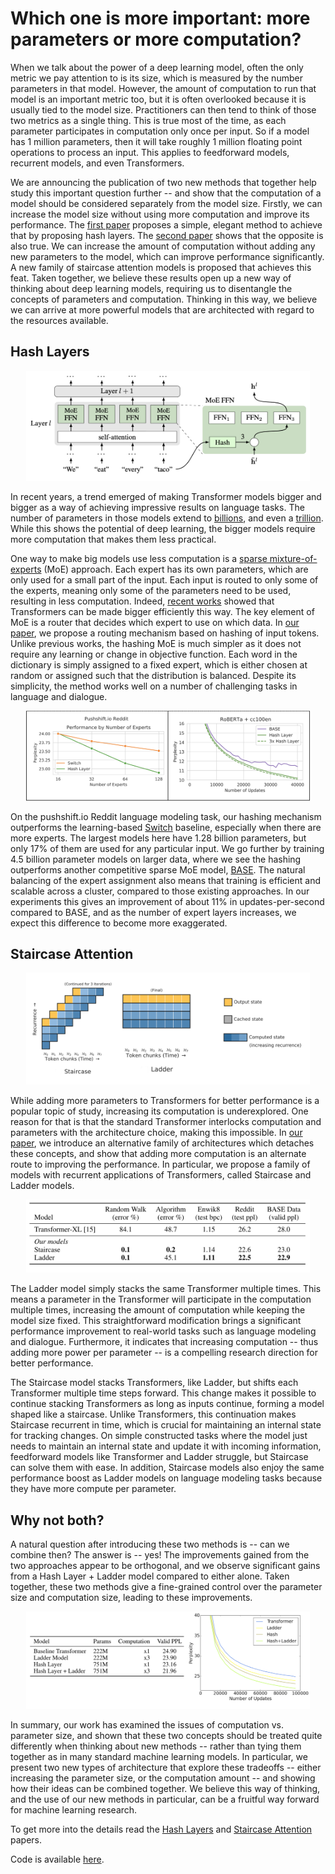 # Which one is more important: more parameters or more computation?

When we talk about the power of a deep learning model, often the only metric we pay attention to is its size, which is measured by the number parameters in that model. However, the amount of computation to run that model is an important metric too, but it is often overlooked because it is usually tied to the model size. Practitioners can then tend to think of those two metrics as a single thing. This is true most of the time, as each parameter participates in computation only once per input. So if a model has 1 million parameters, then it will take roughly 1 million floating point operations to process an input. This applies to feedforward models, recurrent models, and even Transformers.

We are announcing the publication of two new methods that together help study this important question further -- and show that the computation of a model should be considered separately from the model size. Firstly, we can increase the model size without using more computation and improve its performance. The [first paper](https://arxiv.org/abs/2106.04426) proposes a simple, elegant method to achieve that by proposing hash layers. The [second paper](https://arxiv.org/abs/2106.04279) shows that the opposite is also true. We can increase the amount of computation without adding any new parameters to the model, which can improve performance significantly. A new family of staircase attention models is proposed that achieves this feat. Taken together, we believe these results open up a new way of thinking about deep learning models, requiring us to disentangle the concepts of parameters and computation. Thinking in this way, we believe we can arrive at more powerful models that are architected with regard to the resources available. 

## Hash Layers

<p align="center"><img width="90%" src="figs/hash.png" /></p>


In recent years, a trend emerged of making Transformer models bigger and bigger as a way of achieving impressive results on language tasks. The number of parameters in those models extend to [billions](https://arxiv.org/abs/2005.14165), and even a [trillion](https://arxiv.org/abs/2105.15082). While this shows the potential of deep learning, the bigger models require more computation that makes them less practical. 

One way to make big models use less computation is a [sparse mixture-of-experts](https://arxiv.org/abs/1701.06538) (MoE) approach. Each expert has its own parameters, which are only used for a small part of the input. Each input is routed to only some of the experts, meaning only some of the parameters need to be used, resulting in less computation. Indeed, [recent works](https://arxiv.org/abs/2006.16668) showed that Transformers can be made bigger efficiently this way. The key element of MoE is a router that decides which expert to use on which data. 
In [our paper](https://arxiv.org/abs/2106.04426), we propose a routing mechanism based on hashing of input tokens. Unlike previous works, the hashing MoE is much simpler as it does not require any learning or change in objective function. Each word in the dictionary is simply assigned to a fixed expert, which is either chosen at random or assigned such that the distribution is balanced. Despite its simplicity, the method works well on a number of challenging tasks in language and dialogue.
 
<p align="center"><img width="90%" src="figs/hash_results.png" /></p>

On the pushshift.io Reddit language modeling task, our hashing mechanism outperforms the learning-based [Switch](https://arxiv.org/abs/2101.03961) baseline, especially when there are more experts. The largest models here have 1.28 billion parameters, but only 17% of them are used for any particular input. We go further by training 4.5 billion parameter models on larger data, where we see the hashing outperforms another competitive sparse MoE model, [BASE](https://arxiv.org/abs/2103.16716). The natural balancing of the expert assignment also means that training is efficient and scalable across a cluster, compared to those existing approaches. In our experiments this gives an improvement of about 11% in updates-per-second compared to BASE, and as the number of expert layers increases, we expect this difference to become more exaggerated.

## Staircase Attention

<p align="center"><img width="90%" src="figs/staircase.png" /></p>

While adding more parameters to Transformers for better performance is a popular topic of study, increasing its computation is underexplored. One reason for that is that the standard Transformer interlocks computation and parameters with the architecture choice, making this impossible.  In [our paper](https://arxiv.org/abs/2106.04279), we introduce an alternative family of architectures which detaches these concepts, and show that adding more computation is an alternate route to improving the performance. In particular, we propose a family of models with recurrent applications of Transformers, called Staircase and Ladder models. 

<p align="center"><img width="90%" src="figs/staircase_results.png" /></p>

The Ladder model simply stacks the same Transformer multiple times. This means a parameter in the Transformer will participate in the computation multiple times, increasing the amount of computation while keeping the model size fixed. This straightforward modification brings a significant performance improvement to real-world tasks such as language modeling and dialogue. Furthermore, it indicates that increasing computation -- thus adding more power per parameter -- is a compelling research direction for better performance.


The Staircase model stacks Transformers, like Ladder, but shifts each Transformer multiple time steps forward. This change makes it possible to continue stacking Transformers as long as inputs continue, forming a model shaped like a staircase. Unlike Transformers, this continuation makes Staircase recurrent in time, which is crucial for maintaining an internal state for tracking changes. On simple constructed tasks where the model just needs to maintain an internal state and update it with incoming information, feedforward models like Transformer and Ladder struggle, but Staircase can solve them with ease. In addition, Staircase models also enjoy the same performance boost as Ladder models on language modeling tasks because they have more compute per parameter.

## Why not both?

A natural question after introducing these two methods is -- can we combine then? The answer is -- yes! The improvements gained from the two approaches appear to be orthogonal, and we observe significant gains from a Hash Layer + Ladder model compared to either alone. Taken together, these two methods give a fine-grained control over the parameter size and computation size, leading to these improvements.

<p align="center"><img width="90%" src="figs/hash_ladder_results.png" /></p>

In summary, our work has examined the issues of computation vs. parameter size, and shown that these two concepts should be treated quite differently when thinking about new methods -- rather than tying them together as in many standard machine learning models. In particular, we present two new types of architecture that explore these tradeoffs -- either increasing the parameter size, or the computation amount -- and showing how their ideas can be combined together. We believe this way of thinking, and the use of our new methods in particular, can be a fruitful way forward for machine learning research.


To get more into the details read the [Hash Layers](https://arxiv.org/abs/2106.04426)
and [Staircase Attention](https://arxiv.org/abs/2106.04279) papers.

Code is available [here](https://github.com/facebookresearch/ParlAI/tree/master/projects/params_vs_compute/hash_ladder).

